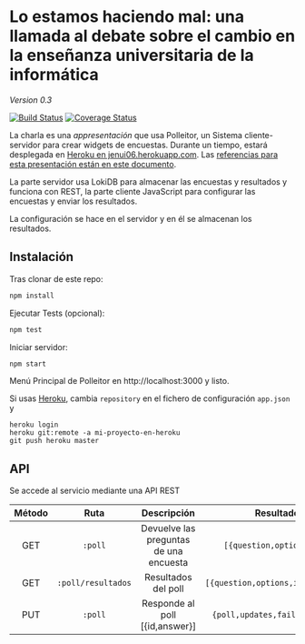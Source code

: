 # Lo estamos haciendo mal: una llamada al debate sobre el cambio en la enseñanza universitaria de la informática

_Version 0.3_

[![Build Status](https://travis-ci.org/oslugr/polleitor.svg?branch=master)](https://travis-ci.org/oslugr/polleitor)
[![Coverage Status](https://coveralls.io/repos/github/oslugr/polleitor/badge.svg?branch=master)](https://coveralls.io/github/oslugr/polleitor?branch=master)

La charla es una 
*appresentación* que usa Polleitor, un Sistema cliente-servidor para crear widgets de encuestas. Durante un tiempo, estará desplegada en [Heroku en jenui06.herokuapp.com](http://jenui06.herokuapp.com). Las [referencias para esta presentación están en este documento](REFERENCIAS.md).

La parte servidor usa LokiDB para almacenar las encuestas y
resultados y funciona con REST, la parte cliente JavaScript para
configurar las encuestas y enviar los resultados.

La configuración se hace en el servidor y en él se almacenan los
resultados.

## Instalación

Tras clonar de este repo:
```bash
npm install
```

Ejecutar Tests (opcional):
```bash
npm test
```

Iniciar servidor:
```bash
npm start
```

Menú Principal de Polleitor en http://localhost:3000 y listo. 

Si usas [Heroku](http://heroku.com), cambia `repository` en el fichero
de configuración `app.json` y

    heroku login
	heroku git:remote -a mi-proyecto-en-heroku
	git push heroku master




## API

Se accede al servicio mediante una API REST

| **Método** | **Ruta**           | **Descripción**                        | **Resultado**                  |
|:----------:|:------------------:|:--------------------------------------:|:------------------------------:|
| GET        |`:poll`             | Devuelve las preguntas de una encuesta |`[{question,options,id}]`       |
| GET        |`:poll/resultados`  | Resultados del poll                    |`[{question,options,id,answers}]`|
| PUT        |`:poll`             | Responde al poll [{id,answer}]         |`{poll,updates,failedUpdates}`  |
